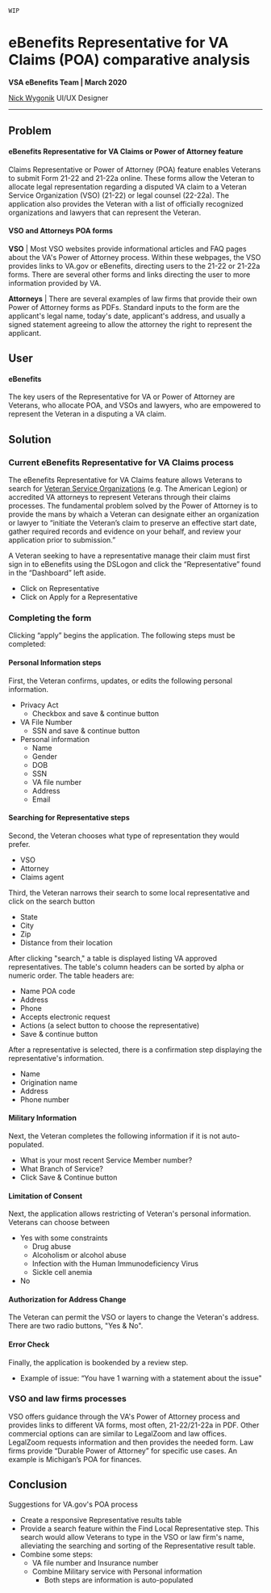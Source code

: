 
`WIP`
# eBenefits Representative for VA Claims (POA) comparative analysis

**VSA eBenefits Team | March 2020**

[Nick Wygonik](nwygonik@governmentcio.com) UI/UX Designer

---

## Problem
#### eBenefits Representative for VA Claims or Power of Attorney feature

Claims Representative or Power of Attorney (POA) feature enables Veterans to submit Form 21-22 and 21-22a online. These forms allow the Veteran to allocate legal representation regarding a disputed VA claim to a Veteran Service Organization (VSO) (21-22) or legal counsel (22-22a). The application also provides the Veteran with a list of officially recognized organizations and lawyers that can represent the Veteran. 

#### VSO and Attorneys POA forms
**VSO** | Most VSO websites provide informational articles and FAQ pages about the VA's Power of Attorney process.  Within these webpages, the VSO provides links to VA.gov or eBenefits, directing users to the 21-22 or 21-22a forms. There are several other forms and links directing the user to more information provided by VA.

**Attorneys** | There are several examples of law firms that provide their own Power of Attorney forms as PDFs. Standard inputs to the form are the applicant's legal name, today's date, applicant's address, and usually a signed statement agreeing to allow the attorney the right to represent the applicant.  

## User
#### eBenefits 
The key users of the Representative for VA or Power of Attorney are Veterans, who allocate POA, and VSOs and lawyers, who are empowered to represent the Veteran in a disputing a VA claim.

## Solution
### Current eBenefits Representative for VA Claims process
The eBenefits Representative for VA Claims feature allows Veterans to search for [Veteran Service Organizations]( https://www.va.gov/vso/VSO-Directory.pdf) (e.g. The American Legion) or accredited VA attorneys to represent Veterans through their claims processes.  The fundamental problem solved by the Power of Attorney is to provide the mans by whaich a Veteran can designate either an organization or lawyer to “initiate the Veteran’s claim to preserve an effective start date, gather required records and evidence on your behalf, and review your application prior to submission.” 

A Veteran seeking to have a representative manage their claim must first sign in to eBenefits using the DSLogon and click the “Representative” found in the “Dashboard” left aside. 

- Click on Representative
- Click on Apply for a Representative

### Completing the form
Clicking “apply” begins the application. The following steps must be completed:

#### Personal Information steps
First, the Veteran confirms, updates, or edits the following personal information.
 - Privacy Act
    - Checkbox and save & continue button
 - VA File Number
    - SSN and save & continue button
 - Personal information
     - Name
     - Gender
     - DOB
     - SSN
     - VA file number
     - Address
     - Email

#### Searching for Representative steps 
Second, the Veteran chooses what type of representation they would prefer.
- VSO
- Attorney
- Claims agent

Third, the Veteran narrows their search to some local representative and click on the search button
- State
- City
- Zip
- Distance from their location

After clicking "search," a table is displayed listing VA approved representatives. The table's column headers can be sorted by alpha or numeric order. The table headers are:
- Name POA code
- Address
- Phone
- Accepts electronic request
- Actions (a select button to choose the representative)
- Save & continue button

After a representative is selected, there is a confirmation step displaying the representative's information.
- Name
- Origination name
- Address
- Phone number

#### Military Information
Next, the Veteran completes the following information if it is not auto-populated.
- What is your most recent Service Member number?
- What Branch of Service?
- Click Save & Continue button

#### Limitation of Consent
Next, the application allows restricting of Veteran's personal information. Veterans can choose between 
- Yes with some constraints
  - Drug abuse
  - Alcoholism or alcohol abuse
  - Infection with the Human Immunodeficiency Virus
  - Sickle cell anemia
- No

#### Authorization for Address Change
The Veteran can permit the VSO or layers to change the Veteran's address. There are two radio buttons, "Yes & No".

#### Error Check
Finally, the application is bookended by a review step. 
- Example of issue: “You have 1 warning with a statement about the issue"

### VSO and law firms processes
VSO offers guidance through the VA's Power of Attorney process and provides links to different VA forms, most often, 21-22/21-22a in PDF. Other commercial options can are similar to LegalZoom and law offices.  LegalZoom requests information and then provides the needed form.  Law firms provide “Durable Power of Attorney” for specific use cases. An example is Michigan’s POA for finances.

## Conclusion
Suggestions for VA.gov's POA process
- Create a responsive Representative results table
- Provide a search feature within the Find Local Representative step. This search would allow Veterans to type in the VSO or law firm's name, alleviating the searching and sorting of the Representative result table. 
- Combine some steps:
	- VA file number and Insurance number 
	- Combine Military service with Personal information
		- Both steps are information is auto-populated 	
